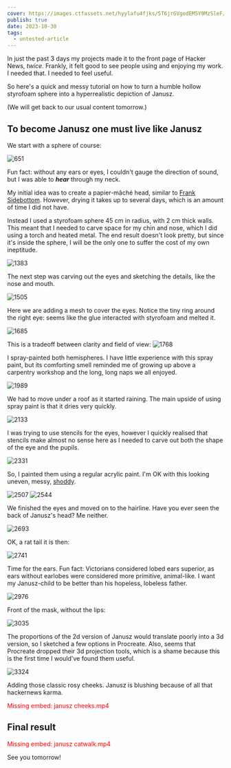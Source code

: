 ```yaml
---
cover: https://images.ctfassets.net/hyylafu4fjks/5T6jrGVgodEM5Y9MzSleF/fe0a77020b61e3b1a270ba0a8bf8aedb/Untitled_Artwork_26.png
publish: true
date: 2023-10-30
tags:
  - untested-article
---
```

In just the past 3 days my projects made it to the front page of Hacker News, *twice*. Frankly, it felt good to see people using and enjoying my work. I needed that. I needed to feel useful.

So here's a quick and messy tutorial on how to turn a humble hollow styrofoam sphere  into a hyperrealistic depiction of Janusz. 

(We will get back to our usual content tomorrow.)


## To become Janusz one must live like Janusz

We start with a sphere of course:

![651](IMG_9831.jpg)

Fun fact: without any ears or eyes, I couldn't gauge the direction of sound, but I was able to ***hear*** through my neck.

My initial idea was to create a papier-mâché head, similar to [Frank Sidebottom](https://collectionimages.npg.org.uk/large/mw214663/Christopher-Mark-Sievey-as-Frank-Sidebottom.jpg). However, drying it takes up to several days, which is an amount of time I did not have. 

Instead I used a styrofoam sphere  45 cm in radius, with 2 cm thick walls. This meant that I needed to carve space for my chin and nose, which I did using a torch and heated metal. The end result doesn't look pretty, but since it's inside the sphere, I will be the only one to suffer the cost of my own ineptitude.


![1383](janusz-mask-back.jpeg)


The next step was carving out the eyes and sketching the details, like the nose and mouth. 

![1505](janusz-mask-mango.webp)


Here we are adding a mesh to cover the eyes. Notice the tiny ring around the right eye: seems like the glue interacted with styrofoam and melted it.

![1685](janusz-mask-tools.webp)

This is a tradeoff between clarity and field of view:
![1768](IMG_9855.jpeg)

I spray-painted both hemispheres. I have little experience with this spray paint, but its comforting smell reminded me of growing up above a carpentry workshop and the long, long naps we all enjoyed.

![1989](janusz-spray.webp)

We had to move under a roof as it started raining. The main upside of using spray paint is that it dries very quickly.

![2133](IMG_9857.jpeg)

I was trying to use stencils for the eyes, however I quickly realised that stencils make almost no sense here as I needed to carve out both the shape of the eye and the pupils.

![2331](IMG_9863.jpeg)

So, I painted them using a regular acrylic paint. I'm OK with this looking uneven, messy, [shoddy](<../Medieval Content Farm and Procedural Cheese>). 

![2507](Pasted%20image%2020231030182803.png)
![2544](Pasted%20image%2020231030183937.png)


We finished the eyes and moved on to the hairline. Have you ever seen the back of Janusz's head? Me neither.

![2693](IMG_9893.jpeg)

OK, a rat tail it is then:

![2741](IMG_9914.jpeg)

Time for the ears. Fun fact: Victorians considered lobed ears superior, as ears without earlobes were considered more primitive, animal-like. I want my Janusz-child to be better than his hopeless, lobeless father.

![2976](IMG_9918.jpeg)

Front of the mask, without the lips: 

![3035](IMG_9932.jpeg)

The proportions of the 2d version of Janusz would translate poorly into a 3d version, so I sketched a few options in Procreate. Also, seems that Procreate dropped their 3d projection tools, which is a shame because this is the first time I would've found them useful.

![3324](IMG_9939.jpeg)

Adding those classic rosy cheeks. Janusz is blushing because of all that hackernews karma.

<span style="color: red">Missing embed: janusz cheeks.mp4</span>

## Final result

<span style="color: red">Missing embed: janusz catwalk.mp4</span>

See you tomorrow!
